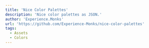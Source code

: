 ```yaml
---
title: 'Nice Color Palettes'
description: 'Nice color palettes as JSON.'
author: 'Experience.Monks'
url: 'https://github.com/Experience-Monks/nice-color-palettes'
tags:
  - Assets
  - Colors
---
```

